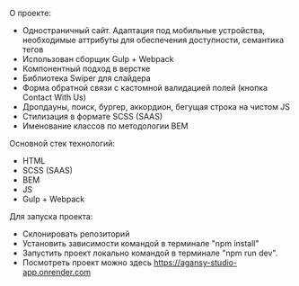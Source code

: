 О проекте:

- Одностраничный сайт. Адаптация под мобильные устройства, необходимые аттрибуты для обеспечения доступности, семантика тегов
- Использован сборщик Gulp + Webpack
- Компонентный подход в верстке
- Библиотека Swiper для слайдера
- Форма обратной связи с кастомной валидацией полей (кнопка Contact With Us)
- Дропдауны, поиск, бургер, аккордион, бегущая строка на чистом JS
- Стилизация в формате SCSS (SAAS)
- Именование классов по методологии BEM

Основной стек технологий:

- HTML
- SCSS (SAAS)
- BEM
- JS
- Gulp + Webpack

Для запуска проекта:

- Склонировать репозиторий
- Установить зависимости командой в терминале "npm install"
- Запустить проект локально командой в терминале "npm run dev".
- Посмотреть проект можно здесь https://agansy-studio-app.onrender.com
